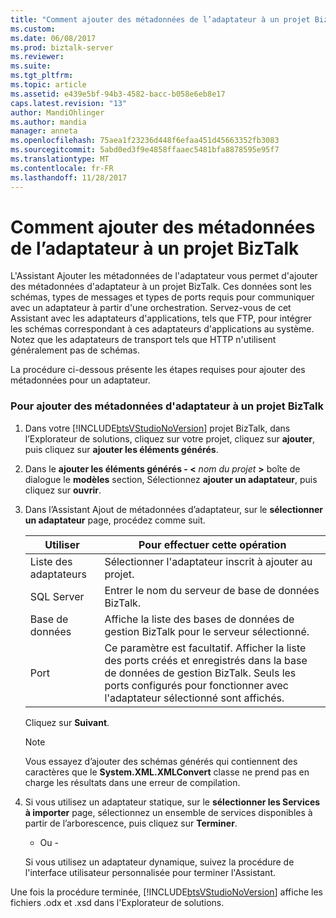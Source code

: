 ```yaml
---
title: "Comment ajouter des métadonnées de l’adaptateur à un projet BizTalk | Documents Microsoft"
ms.custom: 
ms.date: 06/08/2017
ms.prod: biztalk-server
ms.reviewer: 
ms.suite: 
ms.tgt_pltfrm: 
ms.topic: article
ms.assetid: e439e5bf-94b3-4582-bacc-b058e6eb8e17
caps.latest.revision: "13"
author: MandiOhlinger
ms.author: mandia
manager: anneta
ms.openlocfilehash: 75aea1f23236d448f6efaa451d45663352fb3083
ms.sourcegitcommit: 5abd0ed3f9e4858ffaaec5481bfa8878595e95f7
ms.translationtype: MT
ms.contentlocale: fr-FR
ms.lasthandoff: 11/28/2017
---
```

# <a name="how-to-add-adapter-metadata-to-a-biztalk-project"></a>Comment ajouter des métadonnées de l’adaptateur à un projet BizTalk
L'Assistant Ajouter les métadonnées de l'adaptateur vous permet d'ajouter des métadonnées d'adaptateur à un projet BizTalk. Ces données sont les schémas, types de messages et types de ports requis pour communiquer avec un adaptateur à partir d'une orchestration. Servez-vous de cet Assistant avec les adaptateurs d'applications, tels que FTP, pour intégrer les schémas correspondant à ces adaptateurs d'applications au système. Notez que les adaptateurs de transport tels que HTTP n'utilisent généralement pas de schémas.  
  
 La procédure ci-dessous présente les étapes requises pour ajouter des métadonnées pour un adaptateur.  
  
### <a name="to-add-adapter-metadata-to-a-biztalk-project"></a>Pour ajouter des métadonnées d'adaptateur à un projet BizTalk  
  
1.  Dans votre [!INCLUDE[btsVStudioNoVersion](../includes/btsvstudionoversion-md.md)] projet BizTalk, dans l’Explorateur de solutions, cliquez sur votre projet, cliquez sur **ajouter**, puis cliquez sur **ajouter les éléments générés**.  
  
2.  Dans le **ajouter les éléments générés - \<**  *nom du projet*  **\>**  boîte de dialogue le **modèles** section, Sélectionnez **ajouter un adaptateur**, puis cliquez sur **ouvrir**.  
  
3.  Dans l’Assistant Ajout de métadonnées d’adaptateur, sur le **sélectionner un adaptateur** page, procédez comme suit.  
  
    |Utiliser|Pour effectuer cette opération|  
    |--------------|----------------|  
    |Liste des adaptateurs|Sélectionner l'adaptateur inscrit à ajouter au projet. |  
    |SQL Server|Entrer le nom du serveur de base de données BizTalk.|  
    |Base de données|Affiche la liste des bases de données de gestion BizTalk pour le serveur sélectionné.|  
    |Port|Ce paramètre est facultatif. Afficher la liste des ports créés et enregistrés dans la base de données de gestion BizTalk. Seuls les ports configurés pour fonctionner avec l'adaptateur sélectionné sont affichés.|  
  
     Cliquez sur **Suivant**.  
  
    > [!NOTE]
    >  Vous essayez d’ajouter des schémas générés qui contiennent des caractères que le **System.XML.XMLConvert** classe ne prend pas en charge les résultats dans une erreur de compilation.  
  
4.  Si vous utilisez un adaptateur statique, sur le **sélectionner les Services à importer** page, sélectionnez un ensemble de services disponibles à partir de l’arborescence, puis cliquez sur **Terminer**.  
  
     - Ou -  
  
     Si vous utilisez un adaptateur dynamique, suivez la procédure de l'interface utilisateur personnalisée pour terminer l'Assistant.  
  
 Une fois la procédure terminée, [!INCLUDE[btsVStudioNoVersion](../includes/btsvstudionoversion-md.md)] affiche les fichiers .odx et .xsd dans l'Explorateur de solutions.